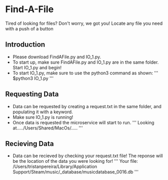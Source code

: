 # Find-A-File

Tired of looking for files? Don't worry, we got you! Locate any file you need with a push of a button

## Introduction

* Please download FindAFile.py and IO_1.py.
* To start up, make sure FindAFile.py and IO_1.py are in the same folder. Start IO_1.py and begin!
* To start IO_1.py, make sure to use the python3 command as shown:
'''
$python3 IO_1.py
'''
## Requesting Data

* Data can be requested by creating a request.txt in the same folder, and populating it with a keyword. 
* Make sure IO_1.py is running!
* Once data is requested the microservice will start to run.
'''
Looking at...../Users/Shared/MacOs/.....
'''

## Recieving Data

* Data can be recieved by checking your request.txt file! The reponse will be the location of the data you were looking for!
'''
Your file: /Users/tristanpereira/Library/Application Support/Steam/music/_database/musicdatabase_0016.db
'''
